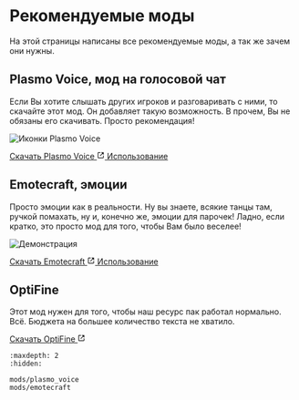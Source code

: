 # Рекомендуемые моды
На этой страницы написаны все рекомендуемые моды, а так же зачем они нужны. 

## Plasmo Voice, мод на голосовой чат

Если Вы хотите слышать других игроков и разговаривать с ними, то скачайте этот мод.
Он добавляет такую возможность. В прочем, Вы не обязаны его скачивать. Просто
рекомендация!

![Иконки Plasmo Voice](/_static/images/mods/plasmo_voice/player_icons.webp)

<p class="mod-links">
    <a class="reference external" target="_blank" href="https://modrinth.com/plugin/plasmo-voice" rel="nofollow noopener">
        Скачать Plasmo Voice
        <svg xmlns="http://www.w3.org/2000/svg" fill="currentColor" height="1em" width="1em" stroke="none" viewBox="0 0 24 24"><path d="m13 3 3.293 3.293-7 7 1.414 1.414 7-7L21 11V3z"></path><path d="M19 19H5V5h7l-2-2H5c-1.103 0-2 .897-2 2v14c0 1.103.897 2 2 2h14c1.103 0 2-.897 2-2v-5l-2-2v7z"></path></svg>
    </a>
    <a class="reference internal" href="mods/plasmo_voice.html"><span class="doc">Использование</span></a>
</p>

## Emotecraft, эмоции

Просто эмоции как в реальности. Ну вы знаете, всякие танцы там, ручкой помахать, ну
и, конечно же, эмоции для парочек! Ладно, если кратко, это просто мод для того, чтобы
Вам было веселее!

![Демонстрация](/_static/images/mods/emotecraft/demo.webp)

<p class="mod-links">
    <a class="reference external" target="_blank" href="https://modrinth.com/mod/emotecraft" rel="nofollow noopener">
        Скачать Emotecraft
        <svg xmlns="http://www.w3.org/2000/svg" fill="currentColor" height="1em" width="1em" stroke="none" viewBox="0 0 24 24"><path d="m13 3 3.293 3.293-7 7 1.414 1.414 7-7L21 11V3z"></path><path d="M19 19H5V5h7l-2-2H5c-1.103 0-2 .897-2 2v14c0 1.103.897 2 2 2h14c1.103 0 2-.897 2-2v-5l-2-2v7z"></path></svg>
    </a>
    <a class="reference internal" href="mods/emotecraft.html"><span class="doc">Использование</span></a>
</p>

## OptiFine

Этот мод нужен для того, чтобы наш ресурс пак работал нормально. Всё. Бюджета на
большее количество текста не хватило.

<a class="reference external" target="_blank" href="https://optifine.net/downloads" rel="nofollow noopener">
    Скачать OptiFine
    <svg xmlns="http://www.w3.org/2000/svg" fill="currentColor" height="1em" width="1em" stroke="none" viewBox="0 0 24 24"><path d="m13 3 3.293 3.293-7 7 1.414 1.414 7-7L21 11V3z"></path><path d="M19 19H5V5h7l-2-2H5c-1.103 0-2 .897-2 2v14c0 1.103.897 2 2 2h14c1.103 0 2-.897 2-2v-5l-2-2v7z"></path></svg>
</a>

```{toctree}
:maxdepth: 2
:hidden:

mods/plasmo_voice
mods/emotecraft
```